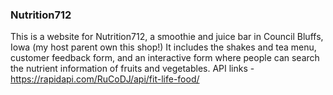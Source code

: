 ### Nutrition712
This is a website for Nutrition712, a smoothie and juice bar in Council Bluffs, Iowa (my host parent own this shop!)
It includes the shakes and tea menu, customer feedback form, and an interactive form where people can search the nutrient information of fruits and vegetables.
API links - https://rapidapi.com/RuCoDJ/api/fit-life-food/
